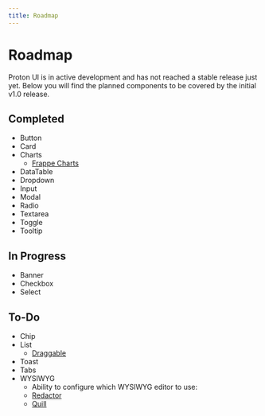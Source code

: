 ```yaml
---
title: Roadmap
---
```


# Roadmap
Proton UI is in active development and has not reached a stable release just yet. Below you will find the planned components to be covered by the initial v1.0 release.

## Completed
- Button
- Card
- Charts
    - [Frappe Charts](https://frappe.io/charts)
- DataTable
- Dropdown
- Input
- Modal
- Radio
- Textarea
- Toggle
- Tooltip

## In Progress
- Banner
- Checkbox
- Select

## To-Do
- Chip
- List
    - [Draggable](https://shopify.github.io/draggable)
- Toast
- Tabs
- WYSIWYG
    - Ability to configure which WYSIWYG editor to use:
    - [Redactor](https://imperavi.com/redactor)
    - [Quill](https://quilljs.com)